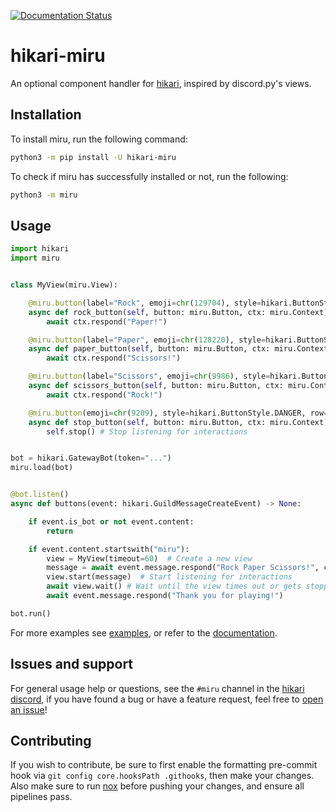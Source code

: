 [![Documentation Status](https://readthedocs.org/projects/hikari-miru/badge/?version=latest)](https://hikari-miru.readthedocs.io/en/latest/?badge=latest)

# hikari-miru
An optional component handler for [hikari](https://github.com/hikari-py/hikari), inspired by discord.py's views.

## Installation
To install miru, run the following command:
```sh
python3 -m pip install -U hikari-miru
```
To check if miru has successfully installed or not, run the following:
```sh
python3 -m miru
```

## Usage
```py
import hikari
import miru


class MyView(miru.View):

    @miru.button(label="Rock", emoji=chr(129704), style=hikari.ButtonStyle.PRIMARY)
    async def rock_button(self, button: miru.Button, ctx: miru.Context) -> None:
        await ctx.respond("Paper!")

    @miru.button(label="Paper", emoji=chr(128220), style=hikari.ButtonStyle.PRIMARY)
    async def paper_button(self, button: miru.Button, ctx: miru.Context) -> None:
        await ctx.respond("Scissors!")

    @miru.button(label="Scissors", emoji=chr(9986), style=hikari.ButtonStyle.PRIMARY)
    async def scissors_button(self, button: miru.Button, ctx: miru.Context):
        await ctx.respond("Rock!")

    @miru.button(emoji=chr(9209), style=hikari.ButtonStyle.DANGER, row=2)
    async def stop_button(self, button: miru.Button, ctx: miru.Context):
        self.stop() # Stop listening for interactions


bot = hikari.GatewayBot(token="...")
miru.load(bot)


@bot.listen()
async def buttons(event: hikari.GuildMessageCreateEvent) -> None:

    if event.is_bot or not event.content:
        return

    if event.content.startswith("miru"):
        view = MyView(timeout=60)  # Create a new view
        message = await event.message.respond("Rock Paper Scissors!", components=view.build())
        view.start(message)  # Start listening for interactions
        await view.wait() # Wait until the view times out or gets stopped
        await event.message.respond("Thank you for playing!")

bot.run()
```
For more examples see [examples](https://github.com/HyperGH/hikari-miru/tree/main/examples), or refer to the [documentation](https://hikari-miru.readthedocs.io/en/latest/).

## Issues and support
For general usage help or questions, see the `#miru` channel in the [hikari discord](https://discord.gg/Jx4cNGG), if you have found a bug or have a feature request, feel free to [open an issue](https://github.com/HyperGH/hikari-miru/issues/new)!

## Contributing
If you wish to contribute, be sure to first enable the formatting pre-commit hook via `git config core.hooksPath .githooks`, then make your changes. Also make sure to run [nox](https://nox.thea.codes/en/stable/) before pushing your changes, and ensure all pipelines pass.
